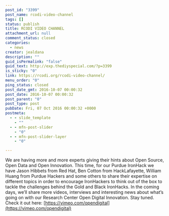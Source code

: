 ```yaml
---
post_id: "3399"
post_name: rcodi-video-channel
tags: []
status: publish
title: RCODI VIDEO CHANNEL
attachment_url: null
comment_status: closed
categories:
  - news
creator: jealdana
description: ""
guid_isPermalink: "false"
guid_text: http://exp.thediyspecial.com/?p=3399
is_sticky: "0"
link: https://rcodi.org/rcodi-video-channel/
menu_order: "0"
ping_status: closed
post_date_gmt: 2016-10-07 00:00:32
post_date: 2016-10-07 00:00:32
post_parent: "0"
post_type: post
pubDate: Fri, 07 Oct 2016 00:00:32 +0000
postmeta:
  - - slide_template
    - ""
  - - mfn-post-slider
    - "0"
  - - mfn-post-slider-layer
    - "0"

---
```

We are having more and more experts giving their hints about Open Source, Open Data and Open Innovation. This time, for our Purdue IronHack we have Jason Hibbets from Red Hat, Ben Cotton from HackLafayette, William Huang from Purdue Hackers and some others to share their expertise on different topics in order to encourage IronHackers to think out of the box to tackle the challenges behind the Gold and Black IronHacks. In the coming days, we’ll share more videos, interviews and interesting news about what’s going on with our Research Center Open Digital Innovation. Stay tuned. Check it out here: [https://vimeo.com/opendigital](https://vimeo.com/opendigital)
